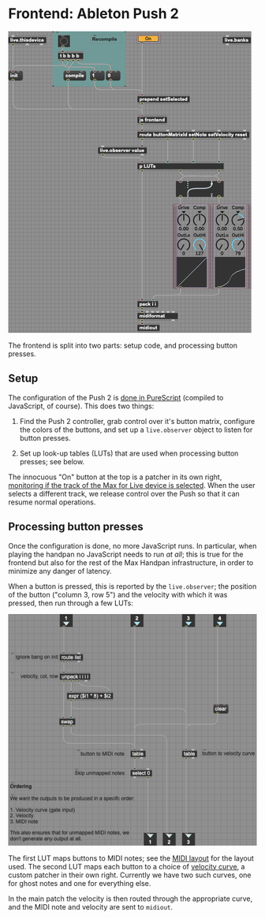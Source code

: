 # Frontend: Ableton Push 2

![](/docs/img/FrontendPush2.png)

The frontend is split into two parts: setup code, and processing button presses.

## Setup

The configuration of the Push 2 is [done in PureScript](/ps/src/Frontend.purs)
(compiled to JavaScript, of course). This does two things:

1. Find the Push 2 controller, grab control over it's button matrix, configure
   the colors of the buttons, and set up a `live.observer` object to listen
   for button presses.

2. Set up look-up tables (LUTs) that are used when processing button presses;
   see below.

The innocuous "On" button at the top is a patcher in its own right,
[monitoring if the track of the Max for Live device is selected](/docs/frontend/TrackSelected.md).
When the user selects a different track, we release control over the Push
so that it can resume normal operations.

## Processing button presses

Once the configuration is done, no more JavaScript runs. In particular,
when playing the handpan no JavaScript needs to run _at all_; this is true
for the frontend but also for the rest of the Max Handpan infrastructure,
in order to minimize any danger of latency.

When a button is pressed, this is reported by the `live.observer`; the
position of the button ("column 3, row 5") and the velocity with which it was
pressed, then run through a few LUTs:

![](/docs/img/FrontendPush2-LUTs.png)

The first LUT maps buttons to MIDI notes; see the
[MIDI layout](/docs/frontend/MidiLayout.md) for the layout used.
The second LUT maps each button to a choice of
[velocity curve](/docs/frontend/VelocityCurve.md), a custom patcher in their
own right. Currently we have two such curves, one for ghost notes and one for
everything else.

In the main patch the velocity is then routed through the appropriate
curve, and the MIDI note and velocity are sent to `midiout`.
